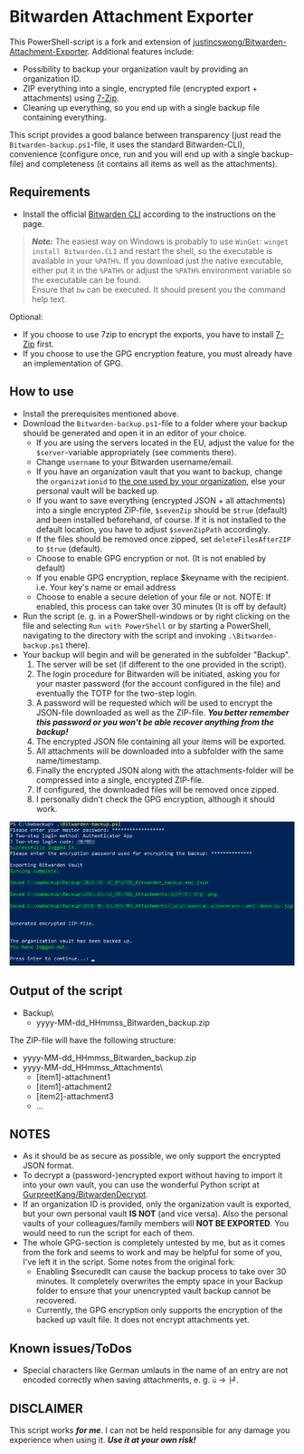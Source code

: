 # Bitwarden Attachment Exporter
This PowerShell-script is a fork and extension of [justincswong/Bitwarden-Attachment-Exporter](https://github.com/justincswong/Bitwarden-Attachment-Exporter). Additional features include:
- Possibility to backup your organization vault by providing an organization ID.
- ZIP everything into a single, encrypted file (encrypted export + attachments) using [7-Zip](https://www.7-zip.org/).
- Cleaning up everything, so you end up with a single backup file containing everything.

This script provides a good balance between transparency (just read the `Bitwarden-backup.ps1`-file, it uses the standard Bitwarden-CLI), convenience (configure once, run and you will end up with a single backup-file) and completeness (it contains all items as well as the attachments).

## Requirements
- Install the official [Bitwarden CLI](https://github.com/bitwarden/cli) according to the instructions on the page.
> ***Note:*** The easiest way on Windows is probably to use `WinGet`: `winget install Bitwarden.CLI` and restart the shell, so the executable is available in your `%PATH%`. If you download just the native executable, either put it in the `%PATH%` or adjust the `%PATH%` environment variable so the executable can be found.    
> Ensure that `bw` can be executed. It should present you the command help text.

Optional:  
- If you choose to use 7zip to encrypt the exports, you have to install [7-Zip](https://www.7-zip.org/) first.
- If you choose to use the GPG encryption feature, you must already have an implementation of GPG.

## How to use
- Install the prerequisites mentioned above.
- Download the `Bitwarden-backup.ps1`-file to a folder where your backup should be generated and open it in an editor of your choice.
  - If you are using the servers located in the EU, adjust the value for the `$server`-variable appropriately (see comments there).
  - Change `username` to your Bitwarden username/email.
  - If you have an organization vault that you want to backup, change the `organizationid` to [the one used by your organization](https://bitwarden.com/help/cli/#organization-ids), else your personal vault will be backed up.
  - If you want to save everything (encrypted JSON + all attachments) into a single encrypted ZIP-file, `$sevenZip` should be `$true` (default) and been installed beforehand, of course. If it is not installed to the default location, you have to adjust `$sevenZipPath` accordingly.
  - If the files should be removed once zipped, set `deleteFilesAfterZIP` to `$true` (default).
  - Choose to enable GPG encryption or not. (It is not enabled by default)
  - If you enable GPG encryption, replace $keyname with the recipient. i.e. Your key's name or email address  
  - Choose to enable a secure deletion of your file or not. NOTE: If enabled, this process can take over 30 minutes (It is off by default)  
- Run the script (e. g. in a PowerShell-windows or by right clicking on the file and selecting `Run with PowerShell` or by starting a PowerShell, navigating to the directory with the script and invoking `.\Bitwarden-backup.ps1` there).
- Your backup will begin and will be generated in the subfolder "Backup".
    1. The server will be set (if different to the one provided in the script).
    2. The login procedure for Bitwarden will be initiated, asking you for your master password (for the account configured in the file) and eventually the TOTP for the two-step login.
    3. A password will be requested which will be used to encrypt the JSON-file downloaded as well as the ZIP-file. ***You better remember this password or you won't be able recover anything from the backup!***
    4. The encrypted JSON file containing all your items will be exported.
    5. All attachments will be downloaded into a subfolder with the same name/timestamp.
    6. Finally the encrypted JSON along with the attachments-folder will be compressed into a single, encrypted ZIP-file.
    7. If configured, the downloaded files will be removed once zipped.
    8. I personally didn't check the GPG encryption, although it should work.

![Screenshot](screenshot.png)

## Output of the script
- Backup\
  - yyyy-MM-dd_HHmmss_Bitwarden_backup.zip
  
The ZIP-file will have the following structure:
- yyyy-MM-dd_HHmmss_Bitwarden_backup.zip
- yyyy-MM-dd_HHmmss_Attachments\
    - [item1]-attachment1
    - [item1]-attachment2
    - [item2]-attachment3
    - &hellip;
  
## NOTES
- As it should be as secure as possible, we only support the encrypted JSON format.
- To decrypt a (password-)encrypted export without having to import it into your own vault, you can use the wonderful Python script at [GurpreetKang/BitwardenDecrypt](https://github.com/GurpreetKang/BitwardenDecrypt).
- If an organization ID is provided, only the organization vault is exported, but your own personal vault **IS NOT** (and vice versa). Also the personal vaults of your colleagues/family members will **NOT BE EXPORTED**. You would need to run the script for each of them.
- The whole GPG-section is completely untested by me, but as it comes from the fork and seems to work and may be helpful for some of you, I've left it in the script. Some notes from the original fork:
  - Enabling $securedlt can cause the backup process to take over 30 minutes. It completely overwrites the empty space in your Backup folder  to ensure that your unencrypted vault backup cannot be recovered.
  - Currently, the GPG encryption only supports the encryption of the backed up vault file. It does not encrypt attachments yet.

## Known issues/ToDos
- Special characters like German umlauts in the name of an entry are not encoded correctly when saving attachments, e. g. `ü` &rarr; `├╝`.

## DISCLAIMER
This script works ***for me***. I can not be held responsible for any damage you experience when using it. ***Use it at your own risk!***